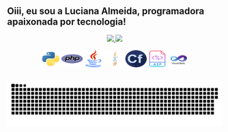 ## Oiii, eu sou a Luciana Almeida, programadora apaixonada por tecnologia!
<div align="center">
  <a href="https://github.com/lualmeidasouza">  
  <img height="180em" src="https://github-readme-stats.vercel.app/api?username=lualmeidasouza&show_icons=true&theme=dracula&include_all_commits=true&count_private=true"/>
  <img height="180em" src="https://github-readme-stats.vercel.app/api/top-langs/?username=lualmeidasouza&layout=compact&langs_count=7&theme=dracula"/>    
<div>
<div style="display: inline_block"><br>
<img align="center" alt="Lu-Python" height="40" width="50" src="https://github.com/devicons/devicon/blob/master/icons/python/python-original.svg"><img align="center" alt="Lu-Php" height="40" width="50" src="https://github.com/devicons/devicon/blob/master/icons/php/php-original.svg"><img align="center" alt="Lu-Java" height="40" width="50" src="https://github.com/lualmeidasouza/icones/blob/main/java.png"><img align="center" alt="Lu-JSP" height="40" width="50" src="https://github.com/lualmeidasouza/icones/blob/main/jsp.png"><img align="center" alt="Lu-ColdFusion" height="40" width="50" src="https://github.com/lualmeidasouza/icones/blob/main/coldfusion.png"><img align="center" alt="Lu-ASP" height="40" width="50" src="https://github.com/lualmeidasouza/icones/blob/main/asp.png"><img align="center" alt="Lu-VisualBasic" height="40" width="50" src="https://github.com/lualmeidasouza/icones/blob/main/vb.png">
</div>
  
  ##
 
<div>   
  
  ![Snake animation](https://github.com/lualmeidasouza/lualmeidasouza/blob/output/github-contribution-grid-snake.svg) 

</div>
